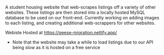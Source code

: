 A student housing website that web-scrapes listings off a variety of other websites. These listings are then stored into a locally hosted MySQL database to be used on our front-end. Currently working on adding images to each listing, and creating additional web-scrappers for other websites.

Webiste Hosted at https://geese-migration.netlify.app/
- Note that the website may take a while to load listings due to our API being slow as it is hosted on a free service
